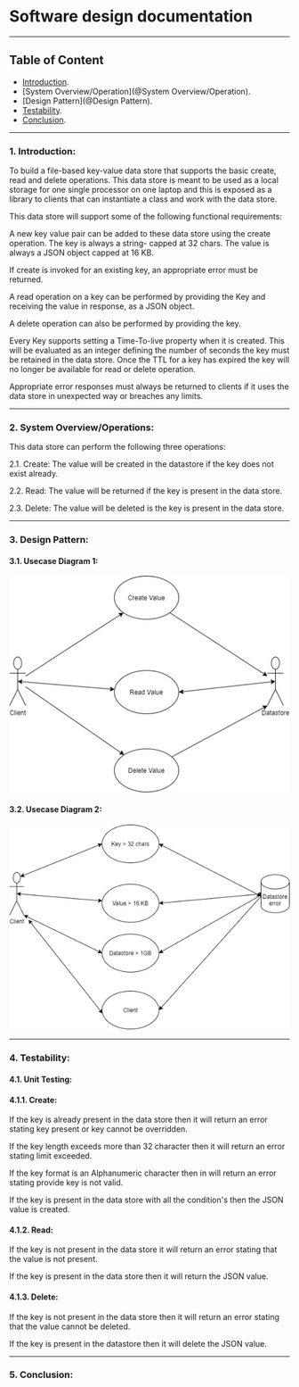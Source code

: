 # Software design documentation 

---
## Table of Content
- [Introduction](@Introduction).
- [System Overview/Operation](@System Overview/Operation).
- [Design Pattern](@Design Pattern).
- [Testability](@Testability).
- [Conclusion](@Conclusion).

--- 

### 1. Introduction: 

 

To build a file-based key-value data store that supports the basic create, read and delete operations. This data store is meant to be used as a local storage for one single processor on one laptop and this is exposed as a library to clients that can instantiate a class and work with the data store. 

This data store will support some of the following functional requirements: 

A new key value pair can be added to these data store using the create operation. The key is always a string- capped at 32 chars. The value is always a JSON object capped at 16 KB. 

 If create is invoked for an existing key, an appropriate error must be returned. 

A read operation on a key can be performed by providing the Key and receiving the value in response, as a JSON object. 

A delete operation can also be performed by providing the key. 

Every Key supports setting a Time-To-live property when it is created. This will be evaluated as an integer defining the number of seconds the key must be retained in the data store. Once the TTL for a key has expired the key will no longer be available for read or delete operation. 

Appropriate error responses must always be returned to clients if it uses the data store in unexpected way or breaches any limits. 

 
---
 

### 2. System Overview/Operations: 

 

This data store can perform the following three operations: 

2.1.  Create: The value will be created in the datastore if the key does not exist already.   

2.2.  Read: The value will be returned if the key is present in the data store. 

2.3. Delete: The value will be deleted is the key is present in the data store. 

 ---
### 3. Design Pattern: 

#### 3.1. Usecase Diagram 1: 
![Usecase diagram1](usecase1.jpg "Usecase1")

#### 3.2. Usecase Diagram 2: 
![Usecase diagram2](usecase2.jpg "Usecase2")


 ---

### 4. Testability: 

 

#### 4.1. Unit Testing: 

 

#### 4.1.1. Create: 

 

If the key is already present in the data store then it will return an error stating key present or key cannot be overridden. 

If the key length exceeds more than 32 character then it will return an error stating limit exceeded. 

If the key format is an Alphanumeric character then in will return an error stating provide key is not valid.     

If the key is present in the data store with all the condition's then the JSON value is created. 

                  

#### 4.1.2. Read: 

 

If the key is not present in the data store it will return an error stating that the value is not present. 

If the key is present in the data store then it will return the JSON value. 

 

#### 4.1.3. Delete: 

If the key is not present in the data store then it will return an error stating that the value cannot be deleted. 

If the key is present in the datastore then it will delete the JSON value. 


---

### 5. Conclusion:


